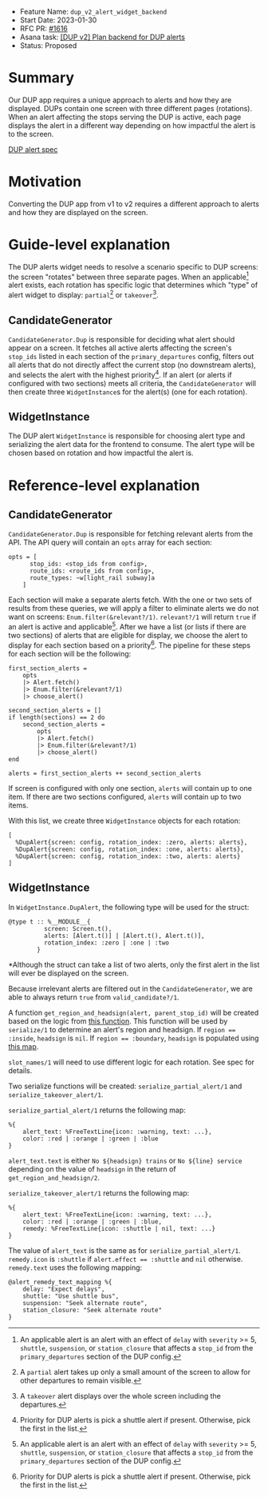 - Feature Name: `dup_v2_alert_widget_backend`
- Start Date: 2023-01-30
- RFC PR: [#1616](https://github.com/mbta/screens/pull/1616)
- Asana task: [[DUP v2] Plan backend for DUP alerts](https://app.asana.com/0/1185117109217413/1203830054341498/f)
- Status: Proposed

# Summary

[summary]: #summary

Our DUP app requires a unique approach to alerts and how they are displayed. DUPs contain one screen with three different pages (rotations). When an alert affecting the stops serving the DUP is active, each page displays the alert in a different way depending on how impactful the alert is to the screen.

[DUP alert spec](https://www.notion.so/mbta-downtown-crossing/DUP-Alert-Widget-Specification-a82acff850ed4f2eb98a04e5f3e0fe52)

# Motivation

[motivation]: #motivation

Converting the DUP app from v1 to v2 requires a different approach to alerts and how they are displayed on the screen.

# Guide-level explanation

[guide-level-explanation]: #guide-level-explanation

The DUP alerts widget needs to resolve a scenario specific to DUP screens: the screen "rotates" between three separate pages. When an applicable[^1] alert exists, each rotation has specific logic that determines which "type" of alert widget to display: `partial`[^2] or `takeover`[^3].

## CandidateGenerator

`CandidateGenerator.Dup` is responsible for deciding what alert should appear on a screen. It fetches all active alerts affecting the screen's `stop_ids` listed in each section of the `primary_departures` config, filters out all alerts that do not directly affect the current stop (no downstream alerts), and selects the alert with the highest priority[^4]. If an alert (or alerts if configured with two sections) meets all criteria, the `CandidateGenerator` will then create three `WidgetInstance`s for the alert(s) (one for each rotation).

## WidgetInstance

The DUP alert `WidgetInstance` is responsible for choosing alert type and serializing the alert data for the frontend to consume. The alert type will be chosen based on rotation and how impactful the alert is.

# Reference-level explanation

[reference-level-explanation]: #reference-level-explanation

## CandidateGenerator

`CandidateGenerator.Dup` is responsible for fetching relevant alerts from the API. The API query will contain an `opts` array for each section:

```
opts = [
      stop_ids: <stop_ids from config>,
      route_ids: <route_ids from config>,
      route_types: ~w[light_rail subway]a
    ]
```

Each section will make a separate alerts fetch. With the one or two sets of results from these queries, we will apply a filter to eliminate alerts we do not want on screens: `Enum.filter(&relevant?/1)`. `relevant?/1` will return `true` if an alert is active and applicable[^1]. After we have a list (or lists if there are two sections) of alerts that are eligible for display, we choose the alert to display for each section based on a priority[^4]. The pipeline for these steps for each section will be the following:

```
first_section_alerts =
    opts
    |> Alert.fetch()
    |> Enum.filter(&relevant?/1)
    |> choose_alert()

second_section_alerts = []
if length(sections) == 2 do
    second_section_alerts =
        opts
        |> Alert.fetch()
        |> Enum.filter(&relevant?/1)
        |> choose_alert()
end

alerts = first_section_alerts ++ second_section_alerts
```

If screen is configured with only one section, `alerts` will contain up to one item. If there are two sections configured, `alerts` will contain up to two items.

With this list, we create three `WidgetInstance` objects for each rotation:

```
[
  %DupAlert{screen: config, rotation_index: :zero, alerts: alerts},
  %DupAlert{screen: config, rotation_index: :one, alerts: alerts},
  %DupAlert{screen: config, rotation_index: :two, alerts: alerts}
]
```

## WidgetInstance

In `WidgetInstance.DupAlert`, the following type will be used for the struct:

```
@type t :: %__MODULE__{
          screen: Screen.t(),
          alerts: [Alert.t()] | [Alert.t(), Alert.t()],
          rotation_index: :zero | :one | :two
        }
```

\*Although the struct can take a list of two alerts, only the first alert in the list will ever be displayed on the screen.

Because irrelevant alerts are filtered out in the `CandidateGenerator`, we are able to always return `true` from `valid_candidate?/1`.

A function `get_region_and_headsign(alert, parent_stop_id)` will be created based on the logic from [this function](/lib/screens/dup_screen_data/data.ex#L11). This function will be used by `serialize/1` to determine an alert's region and headsign. If `region == :inside`, `headsign` is `nil`. If `region == :boundary`, `headsign` is populated using [this map](/config/config.exs#L86).

`slot_names/1` will need to use different logic for each rotation. See spec for details.

Two serialize functions will be created: `serialize_partial_alert/1` and `serialize_takeover_alert/1`.

`serialize_partial_alert/1` returns the following map:

```
%{
    alert_text: %FreeTextLine{icon: :warning, text: ...},
    color: :red | :orange | :green | :blue
}
```

`alert_text.text` is either `No ${headsign} trains` or `No ${line} service` depending on the value of `headsign` in the return of `get_region_and_headsign/2`.

`serialize_takeover_alert/1` returns the following map:

```
%{
    alert_text: %FreeTextLine{icon: :warning, text: ...},
    color: :red | :orange | :green | :blue,
    remedy: %FreeTextLine{icon: :shuttle | nil, text: ...}
}
```

The value of `alert_text` is the same as for `serialize_partial_alert/1`. `remedy.icon` is `:shuttle` if `alert.effect == :shuttle` and `nil` otherwise. `remedy.text` uses the following mapping:

```
@alert_remedy_text_mapping %{
    delay: "Expect delays",
    shuttle: "Use shuttle bus",
    suspension: "Seek alternate route",
    station_closure: "Seek alternate route"
}
```

[^1]: An applicable alert is an alert with an effect of `delay` with `severity` >= 5, `shuttle`, `suspension`, or `station_closure` that affects a `stop_id` from the `primary_departures` section of the DUP config.
[^2]: A `partial` alert takes up only a small amount of the screen to allow for other departures to remain visible.
[^3]: A `takeover` alert displays over the whole screen including the departures.
[^4]: Priority for DUP alerts is pick a shuttle alert if present. Otherwise, pick the first in the list.

